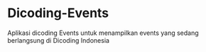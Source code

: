 # Dicoding-Events
Aplikasi dicoding Events untuk menampilkan events yang sedang berlangsung di Dicoding Indonesia

